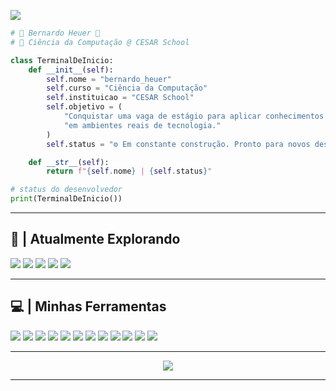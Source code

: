 <p> 
  <img src="https://readme-typing-svg.herokuapp.com?font=Orbitron&size=22&pause=1000&color=2EFE2E&width=500&lines=print('Bem-vindo(a)+ao+meu+perfil!');Explorando+novas+tecnologias...;"/> 
</p>


```python
# 👾 Bernardo Heuer 👾
# 💾 Ciência da Computação @ CESAR School

class TerminalDeInicio:
    def __init__(self):
        self.nome = "bernardo_heuer"
        self.curso = "Ciência da Computação"
        self.instituicao = "CESAR School"
        self.objetivo = (
            "Conquistar uma vaga de estágio para aplicar conhecimentos práticos "
            "em ambientes reais de tecnologia."
        )
        self.status = "⚙️ Em constante construção. Pronto para novos desafios."

    def __str__(self):
        return f"{self.nome} | {self.status}"

# status do desenvolvedor
print(TerminalDeInicio())
```


---

## 🧠 | Atualmente Explorando
<p>
  <img src="https://img.shields.io/badge/AWS-8000FF?style=for-the-badge&logo=amazon-aws&logoColor=white"/>
  <img src="https://img.shields.io/badge/Docker-00FFE0?style=for-the-badge&logo=docker&logoColor=black"/>
  <img src="https://img.shields.io/badge/Linux-FF00AA?style=for-the-badge&logo=linux&logoColor=white"/>
  <img src="https://img.shields.io/badge/Git-FF8800?style=for-the-badge&logo=git&logoColor=white"/>
  <img src="https://img.shields.io/badge/Python-00FF88?style=for-the-badge&logo=python&logoColor=black"/>
</p>

---

## 💻 | Minhas Ferramentas
<p align="left">
  <img src="https://img.shields.io/badge/Python-00FF88?style=for-the-badge&logo=python&logoColor=black"/>
  <img src="https://img.shields.io/badge/Java-FF0077?style=for-the-badge&logo=java&logoColor=white"/>
  <img src="https://img.shields.io/badge/C-00D9FF?style=for-the-badge&logo=c&logoColor=black"/>
  <img src="https://img.shields.io/badge/HTML5-FF6F00?style=for-the-badge&logo=html5&logoColor=white"/>
  <img src="https://img.shields.io/badge/CSS3-5F00FF?style=for-the-badge&logo=css3&logoColor=white"/>
  <img src="https://img.shields.io/badge/MySQL-00FFDD?style=for-the-badge&logo=mysql&logoColor=black"/>
  <img src="https://img.shields.io/badge/GitHub-FF00AA?style=for-the-badge&logo=github&logoColor=white"/>
  <img src="https://img.shields.io/badge/Linux-FF00AA?style=for-the-badge&logo=linux&logoColor=white"/>
  <img src="https://img.shields.io/badge/Windows-0050FF?style=for-the-badge&logo=windows&logoColor=white"/>
  <img src="https://img.shields.io/badge/Excel-00FF00?style=for-the-badge&logo=microsoft-excel&logoColor=black"/>
  <img src="https://img.shields.io/badge/PowerPoint-FF0066?style=for-the-badge&logo=microsoft-powerpoint&logoColor=white"/>
  <img src="https://img.shields.io/badge/Word-5F00FF?style=for-the-badge&logo=microsoft-word&logoColor=white"/>
</p>

---


<p align="center">
  <img src="https://github-readme-activity-graph.vercel.app/graph?username=HeuerBcH&bg_color=0d1117&color=58a6ff&line=58a6ff&point=8b949e&area=true&hide_border=true"/>
</p>

---

